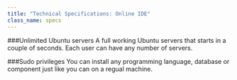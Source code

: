 ```yaml
---
title: "Technical Specifications: Online IDE"
class_name: specs
---
```

###Unlimited Ubuntu servers
A full working Ubuntu servers that starts in a couple of seconds. Each user can have any number of servers.

###Sudo privileges
You can install any programming language, database or component just like you can on a regual machine.
